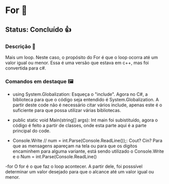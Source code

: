 # For 🔼
## Status: Concluído 👍

### Descrição 📖

Mais um loop. Neste caso, o propósito do For é que o loop ocorra até um valor igual ou menor. Essa é uma versão que estava em c++, mas foi convertida para c#.

### Comandos em destaque 🖼️

- using System.Globalization:
Esqueça o "include". Agora no C#, a biblioteca para que o código seja entendido é System.Globalization. A partir deste code não é necessário citar vários include, apenas este é o suficiente para que possa utilizar várias bibliotecas.

- public static void Main(string[] args):
Int main foi subistituído, agora o código é feito a partir de classes, onde esta parte aqui é a parte principal do code.

- Console.Write // num = int.Parse(Console.ReadLine());: 
Cout? Cin? Para que as mensagens apareçam na tela ou para que os digitos encaminhem para alguma variante, está sendo utilizado o Console.Write e o Num = int.Parse(Console.ReadLine()

-for
O for é o que faz o loop acontecer. A partir dele, foi posssível determinar um valor desejado para que o alcance até um valor igual ou menor.
